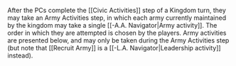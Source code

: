 After the PCs complete the [[Civic Activities]] step of a Kingdom turn, they may take an Army Activities step, in which each army currently maintained by the kingdom may take a single [[-A.A. Navigator|Army activity]]. The order in which they are attempted is chosen by the players. Army activities are presented below, and may only be taken during the Army Activities step (but note that [[Recruit Army]] is a [[-L.A. Navigator|Leadership activity]] instead).